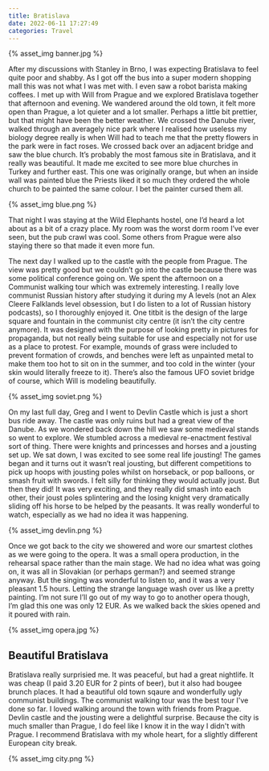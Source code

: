 ```yaml
---
title: Bratislava
date: 2022-06-11 17:27:49
categories: Travel
---
```

{% asset_img banner.jpg %}

After my discussions with Stanley in Brno, I was expecting Bratislava to feel quite poor and shabby. As I got off the bus into a super modern shopping mall this was not what I was met with. I even saw a robot barista making coffees. I met up with Will from Prague and we explored Bratislava together that afternoon and evening. We wandered around the old town, it felt more open than Prague, a lot quieter and a lot smaller. Perhaps a little bit prettier, but that might have been the better weather. We crossed the Danube river, walked through an averagely nice park where I realised how useless my biology degree really is when Will had to teach me that the pretty flowers in the park were in fact roses. We crossed back over an adjacent bridge and saw the blue church. It’s probably the most famous site in Bratislava, and it really was beautiful. It made me excited to see more blue churches in Turkey and further east. This one was originally orange, but when an inside wall was painted blue the Priests liked it so much they ordered the whole church to be painted the same colour. I bet the painter cursed them all. 

{% asset_img blue.png %}

That night I was staying at the Wild Elephants hostel, one I’d heard a lot about as a bit of a crazy place. My room was the worst dorm room I’ve ever seen, but the pub crawl was cool. Some others from Prague were also staying there so that made it even more fun.

The next day I walked up to the castle with the people from Prague. The view was pretty good but we couldn’t go into the castle because there was some political conference going on. We spent the afternoon on a Communist walking tour which was extremely interesting. I really love communist Russian history after studying it during my A levels (not an Alex Cleere Falklands level obsession, but I do listen to a lot of Russian history podcasts), so I thoroughly enjoyed it. One titbit is the design of the large square and fountain in the communist city centre (it isn’t the city centre anymore). It was designed with the purpose of looking pretty in pictures for propaganda, but not really being suitable for use and especially not for use as a place to protest. For example, mounds of grass were included to prevent formation of crowds, and benches were left as unpainted metal to make them too hot to sit on in the summer, and too cold in the winter (your skin would literally freeze to it). There’s also the famous UFO soviet bridge of course, which Will is modeling beautifully.

{% asset_img soviet.png %}

On my last full day, Greg and I went to Devlin Castle which is just a short bus ride away.  The castle was only ruins but had a great view of the Danube. As we wondered back down the hill we saw some medieval stands so went to explore. We stumbled across a medieval re-enactment festival sort of thing. There were knights and princesses and horses and a jousting set up. We sat down, I was excited to see some real life jousting! The games began and it turns out it wasn’t real jousting, but different competitions to pick up hoops with jousting poles whilst on horseback, or pop balloons, or smash fruit with swords. I felt silly for thinking they would actually joust. But then they did! It was very exciting, and they really did smash into each other, their joust poles splintering and the losing knight very dramatically sliding off his horse to be helped by the peasants. It was really wonderful to watch, especially as we had no idea it was happening. 

{% asset_img devlin.png %}

Once we got back to the city we showered and wore our smartest clothes as we were going to the opera. It was a small opera production, in the rehearsal space rather than the main stage. We had no idea what was going on, it was all in Slovakian (or perhaps german?) and seemed strange anyway. But the singing was wonderful to listen to, and it was a very pleasant 1.5 hours. Letting the strange language wash over us like a pretty painting. I’m not sure I’ll go out of my way to go to another opera though, I’m glad this one was only 12 EUR. As we walked back the skies opened and it poured with rain.

{% asset_img opera.jpg %}

## Beautiful Bratislava
Bratislava really surprisied me. It was peaceful, but had a great nightlife. It was cheap (I paid 3.20 EUR for 2 pints of beer), but it also had bougee brunch places. It had a beautiful old town sqaure and wonderfully ugly communist buildings. The communist walking tour was the best tour I've done so far. I loved walking around the town with friends from Prague. Devlin castle and the jousting were a delightful surprise. Because the city is much smaller than Prague, I do feel like I know it in the way I didn't with Prague. I recommend Bratislava with my whole heart, for a slightly different European city break.

{% asset_img city.png %}
